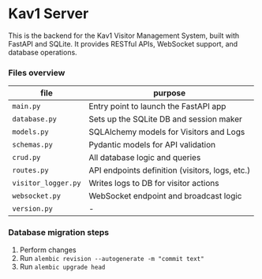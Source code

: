 # Kav1 Server

This is the backend for the Kav1 Visitor Management System, built with FastAPI and SQLite.
It provides RESTful APIs, WebSocket support, and database operations.

### Files overview

| file              	| purpose                                         	|
|-------------------	|-------------------------------------------------	|
| `main.py`           	| Entry point to launch the FastAPI app           	|
| `database.py`       	| Sets up the SQLite DB and session maker         	|
| `models.py`         	| SQLAlchemy models for Visitors and Logs         	|
| `schemas.py`        	| Pydantic models for API validation              	|
| `crud.py`           	| All database logic and queries                  	|
| `routes.py`         	| API endpoints definition (visitors, logs, etc.) 	|
| `visitor_logger.py` 	| Writes logs to DB for visitor actions           	|
| `websocket.py`      	| WebSocket endpoint and broadcast logic          	|
| `version.py`        	| -                                               	|

### Database migration steps

1. Perform changes
2. Run ``alembic revision --autogenerate -m "commit text"``
3. Run ``alembic upgrade head``
